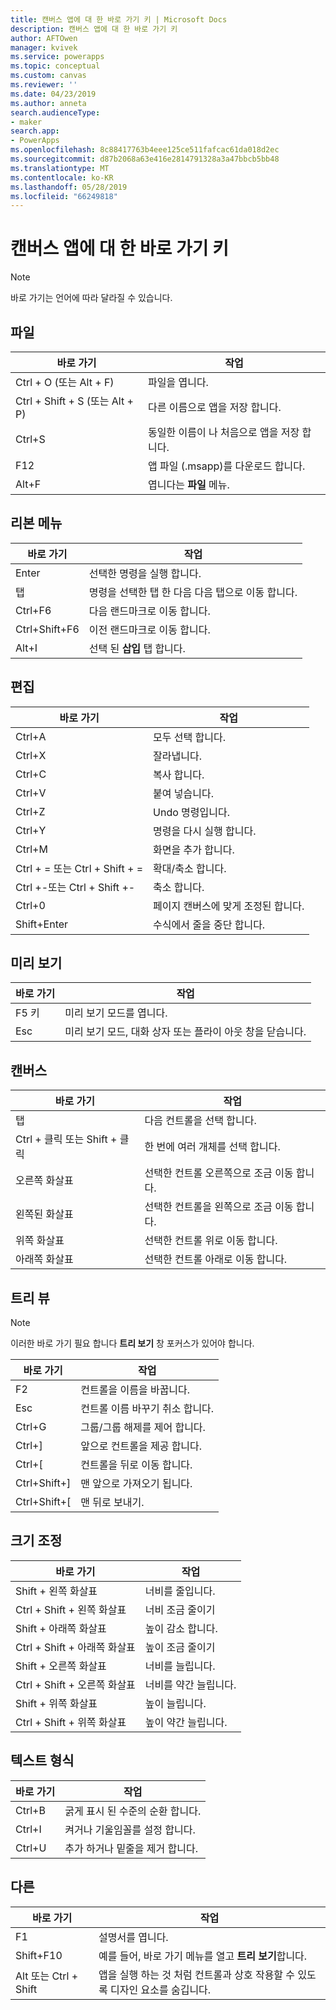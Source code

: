 ```yaml
---
title: 캔버스 앱에 대 한 바로 가기 키 | Microsoft Docs
description: 캔버스 앱에 대 한 바로 가기 키
author: AFTOwen
manager: kvivek
ms.service: powerapps
ms.topic: conceptual
ms.custom: canvas
ms.reviewer: ''
ms.date: 04/23/2019
ms.author: anneta
search.audienceType:
- maker
search.app:
- PowerApps
ms.openlocfilehash: 8c88417763b4eee125ce511fafcac61da018d2ec
ms.sourcegitcommit: d87b2068a63e416e2814791328a3a47bbcb5bb48
ms.translationtype: MT
ms.contentlocale: ko-KR
ms.lasthandoff: 05/28/2019
ms.locfileid: "66249818"
---
```

# <a name="keyboard-shortcuts-for-canvas-apps"></a>캔버스 앱에 대 한 바로 가기 키

> [!NOTE]
> 바로 가기는 언어에 따라 달라질 수 있습니다.

## <a name="file"></a>파일

| 바로 가기 | 작업 |
|--|--|
| Ctrl + O (또는 Alt + F) | 파일을 엽니다. |
| Ctrl + Shift + S (또는 Alt + P) | 다른 이름으로 앱을 저장 합니다. |
| Ctrl+S | 동일한 이름이 나 처음으로 앱을 저장 합니다. |
| F12 | 앱 파일 (.msapp)를 다운로드 합니다. |
| Alt+F | 엽니다는 **파일** 메뉴. |

## <a name="ribbon"></a>리본 메뉴

| 바로 가기 | 작업 |
|--|--|
| Enter | 선택한 명령을 실행 합니다. |
| 탭 | 명령을 선택한 탭 한 다음 다음 탭으로 이동 합니다. |
| Ctrl+F6 | 다음 랜드마크로 이동 합니다. |
| Ctrl+Shift+F6 | 이전 랜드마크로 이동 합니다. |
| Alt+I | 선택 된 **삽입** 탭 합니다. |

## <a name="editing"></a>편집

| 바로 가기 | 작업 |
|--|--|
| Ctrl+A | 모두 선택 합니다. |
| Ctrl+X | 잘라냅니다. |
| Ctrl+C | 복사 합니다. |
| Ctrl+V | 붙여 넣습니다. |
| Ctrl+Z | Undo 명령입니다. |
| Ctrl+Y | 명령을 다시 실행 합니다. |
| Ctrl+M | 화면을 추가 합니다. |
| Ctrl + = 또는 Ctrl + Shift + = | 확대/축소 합니다. |
| Ctrl +-또는 Ctrl + Shift +- | 축소 합니다. |
| Ctrl+0 | 페이지 캔버스에 맞게 조정된 합니다. |
| Shift+Enter | 수식에서 줄을 중단 합니다. |

## <a name="preview"></a>미리 보기

| 바로 가기 | 작업 |
|--|--|
| F5 키 | 미리 보기 모드를 엽니다. |
| Esc | 미리 보기 모드, 대화 상자 또는 플라이 아웃 창을 닫습니다.|

## <a name="canvas"></a>캔버스

| 바로 가기 | 작업 |
|--|--|
| 탭 | 다음 컨트롤을 선택 합니다. |
| Ctrl + 클릭 또는 Shift + 클릭 | 한 번에 여러 개체를 선택 합니다. |
| 오른쪽 화살표 | 선택한 컨트롤 오른쪽으로 조금 이동 합니다. |
| 왼쪽된 화살표 | 선택한 컨트롤을 왼쪽으로 조금 이동 합니다. |
| 위쪽 화살표 | 선택한 컨트롤 위로 이동 합니다. |
| 아래쪽 화살표 | 선택한 컨트롤 아래로 이동 합니다. |

## <a name="tree-view"></a>트리 뷰

> [!NOTE]
> 이러한 바로 가기 필요 합니다 **트리 보기** 창 포커스가 있어야 합니다.

| 바로 가기 | 작업 |
|--|--|
| F2 | 컨트롤을 이름을 바꿉니다. |
| Esc | 컨트롤 이름 바꾸기 취소 합니다. |
| Ctrl+G | 그룹/그룹 해제를 제어 합니다. |
| Ctrl+] | 앞으로 컨트롤을 제공 합니다. |
| Ctrl+[ | 컨트롤을 뒤로 이동 합니다. |
| Ctrl+Shift+] | 맨 앞으로 가져오기 됩니다. |
| Ctrl+Shift+[ | 맨 뒤로 보내기. |

## <a name="resize"></a>크기 조정

| 바로 가기 | 작업 |
|--|--|
| Shift + 왼쪽 화살표 | 너비를 줄입니다. |
| Ctrl + Shift + 왼쪽 화살표 | 너비 조금 줄이기 |
| Shift + 아래쪽 화살표 | 높이 감소 합니다. |
| Ctrl + Shift + 아래쪽 화살표 | 높이 조금 줄이기 |
| Shift + 오른쪽 화살표 | 너비를 늘립니다. |
| Ctrl + Shift + 오른쪽 화살표 | 너비를 약간 늘립니다. |
| Shift + 위쪽 화살표 | 높이 늘립니다. |
| Ctrl + Shift + 위쪽 화살표 | 높이 약간 늘립니다. |

## <a name="text-format"></a>텍스트 형식

| 바로 가기 | 작업 |
|--|--|
| Ctrl+B  | 굵게 표시 된 수준의 순환 합니다. |
| Ctrl+I | 켜거나 기울임꼴를 설정 합니다. |
| Ctrl+U | 추가 하거나 밑줄을 제거 합니다. |

## <a name="other"></a>다른

| 바로 가기 | 작업 |
|--|--|
| F1 | 설명서를 엽니다. |
| Shift+F10 | 예를 들어, 바로 가기 메뉴를 열고 **트리 보기**합니다. |
| Alt 또는 Ctrl + Shift | 앱을 실행 하는 것 처럼 컨트롤과 상호 작용할 수 있도록 디자인 요소를 숨깁니다. |
